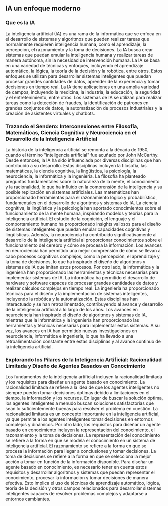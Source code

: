## IA un enfoque moderno

### Que es la IA
La inteligencia artificial (IA) es una rama de la informática que se enfoca en el desarrollo de sistemas y algoritmos que pueden realizar tareas que normalmente requieren inteligencia humana, como el aprendizaje, la percepción, el razonamiento y la toma de decisiones. La IA busca crear sistemas que puedan emular la inteligencia humana y realizar tareas de manera autónoma, sin la necesidad de intervención humana.
La IA se basa en una variedad de técnicas y enfoques, incluyendo el aprendizaje automático, la lógica, la teoría de la decisión y la robótica, entre otros. Estos enfoques se utilizan para desarrollar sistemas inteligentes que puedan procesar grandes cantidades de datos, aprender de la experiencia y tomar decisiones en tiempo real.
La IA tiene aplicaciones en una amplia variedad de campos, incluyendo la medicina, la industria, la educación, la seguridad y el entretenimiento, entre otros. Los sistemas de IA se utilizan para realizar tareas como la detección de fraudes, la identificación de patrones en grandes conjuntos de datos, la automatización de procesos industriales y la creación de asistentes virtuales y chatbots.

### Trazando el Sendero: Interconexiones entre Filosofía, Matemáticas, Ciencia Cognitiva y Neurociencia en el Desarrollo de la Inteligencia Artificial

La historia de la inteligencia artificial se remonta a la década de 1950, cuando el término "inteligencia artificial" fue acuñado por John McCarthy. Desde entonces, la IA ha sido influenciada por diversas disciplinas que han contribuido a su desarrollo. Estas disciplinas incluyen la filosofía, las matemáticas, la ciencia cognitiva, la lingüística, la psicología, la neurociencia, la informática y la ingeniería.
La filosofía ha planteado preguntas fundamentales sobre la naturaleza de la mente, el conocimiento y la racionalidad, lo que ha influido en la comprensión de la inteligencia y su posible replicación en sistemas artificiales. Las matemáticas han proporcionado herramientas para el razonamiento lógico y probabilístico, fundamentales en el desarrollo de algoritmos y sistemas de IA. La ciencia cognitiva, la lingüística y la psicología han aportado conocimientos sobre el funcionamiento de la mente humana, inspirando modelos y teorías para la inteligencia artificial. El estudio de la cognición, el lenguaje y el comportamiento humano ha proporcionado insights valiosos para el diseño de sistemas inteligentes que puedan emular capacidades cognitivas y lingüísticas.
Además, la neurociencia ha contribuido significativamente al desarrollo de la inteligencia artificial al proporcionar conocimientos sobre el funcionamiento del cerebro y cómo se procesa la información. Los avances en neurociencia han permitido una mejor comprensión de cómo se llevan a cabo procesos cognitivos complejos, como la percepción, el aprendizaje y la toma de decisiones, lo que ha inspirado el diseño de algoritmos y sistemas de IA que imitan estos procesos.
Por otro lado, la informática y la ingeniería han proporcionado las herramientas y técnicas necesarias para implementar sistemas de IA. La informática ha permitido el desarrollo de hardware y software capaces de procesar grandes cantidades de datos y realizar cálculos complejos en tiempo real. La ingeniería ha proporcionado técnicas para el diseño y la implementación de sistemas inteligentes, incluyendo la robótica y la automatización.
Estas disciplinas han interactuado y se han retroalimentado, contribuyendo al avance y desarrollo de la inteligencia artificial a lo largo de los años. Los avances en neurociencia han inspirado el diseño de algoritmos y sistemas de IA, mientras que la informática y la ingeniería han proporcionado las herramientas y técnicas necesarias para implementar estos sistemas. A su vez, los avances en IA han permitido nuevas investigaciones en neurociencia, informática e ingeniería, lo que ha llevado a una retroalimentación constante entre estas disciplinas y al avance continuo de la inteligencia artificial.

### Explorando los Pilares de la Inteligencia Artificial: Racionalidad Limitada y Diseño de Agentes Basados en Conocimiento

Los fundamentos de la inteligencia artificial incluyen la racionalidad limitada y los requisitos para diseñar un agente basado en conocimiento.
La racionalidad limitada se refiere a la idea de que los agentes inteligentes no siempre pueden tomar decisiones óptimas debido a limitaciones en el tiempo, la información y los recursos. En lugar de buscar la solución óptima, los agentes inteligentes a menudo buscan soluciones satisfactorias que sean lo suficientemente buenas para resolver el problema en cuestión. La racionalidad limitada es un concepto importante en la inteligencia artificial, ya que permite a los agentes inteligentes tomar decisiones en entornos complejos y dinámicos.
Por otro lado, los requisitos para diseñar un agente basado en conocimiento incluyen la representación del conocimiento, el razonamiento y la toma de decisiones. La representación del conocimiento se refiere a la forma en que se modela el conocimiento en un sistema de inteligencia artificial. El razonamiento se refiere a la forma en que se procesa la información para llegar a conclusiones y tomar decisiones. La toma de decisiones se refiere a la forma en que se selecciona la mejor acción a tomar en función de la información disponible.
Para diseñar un agente basado en conocimiento, es necesario tener en cuenta estos requisitos y desarrollar algoritmos y sistemas que puedan representar el conocimiento, procesar la información y tomar decisiones de manera efectiva. Esto implica el uso de técnicas de aprendizaje automático, lógica, teoría de la decisión y otros campos relacionados para desarrollar sistemas inteligentes capaces de resolver problemas complejos y adaptarse a entornos cambiantes.
